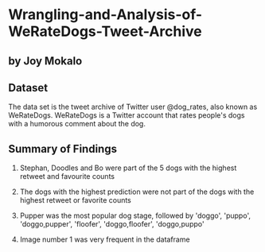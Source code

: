 # Wrangling-and-Analysis-of-WeRateDogs-Tweet-Archive
## by Joy Mokalo

## Dataset
The data set is the tweet archive of Twitter user @dog_rates, also known as WeRateDogs. WeRateDogs is a Twitter account that rates people's dogs with a humorous comment about the dog.

## Summary of Findings
1. Stephan, Doodles and Bo were part of the 5 dogs with the highest retweet and favourite counts

2. The dogs with the highest prediction were not part of the dogs with the highest retweet or favorite counts 

3. Pupper was the most popular dog stage, followed by 'doggo', 'puppo', 'doggo,pupper', 'floofer', 'doggo,floofer', 'doggo,puppo'

4. Image number 1 was very frequent in the dataframe
